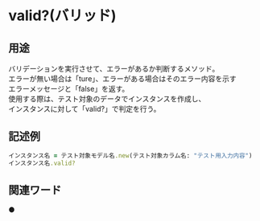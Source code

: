 # valid?(バリッド)  
## 用途  
バリデーションを実行させて、エラーがあるか判断するメソッド。  
エラーが無い場合は「ture」、エラーがある場合はそのエラー内容を示す  
エラーメッセージと「false」を返す。  
使用する際は、テスト対象のデータでインスタンスを作成し、  
インスタンスに対して「valid?」で判定を行う。
## 記述例  
```ruby
インスタンス名 = テスト対象モデル名.new(テスト対象カラム名: "テスト用入力内容")
インスタンス名.valid?
```
## 関連ワード  
●

